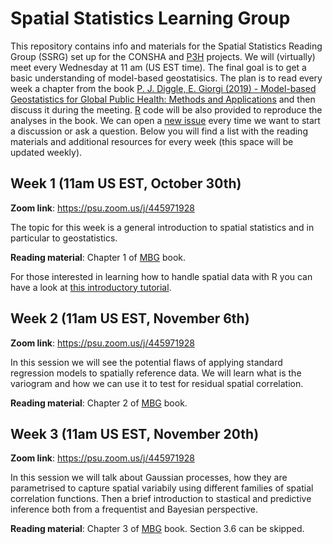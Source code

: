 # Spatial Statistics Learning Group
This repository contains info and materials for the Spatial Statistics Reading Group (SSRG) set up for the CONSHA and [P3H](https://impact.psu.edu/story/forecasting-infectious-diseases#start) projects. We will (virtually) meet every Wednesday at 11 am (US EST time). The final goal is to get a basic understanding of model-based geostatisics. The plan is to read every week a chapter from the book [P. J. Diggle, E. Giorgi (2019) - Model-based Geostatistics for Global Public Health: Methods and Applications](https://www.crcpress.com/Model-based-Geostatistics-for-Global-Public-Health-Methods-and-Applications/Diggle-Giorgi/p/book/9781138732353) and then discuss it during the meeting. [R](https://www.r-project.org/) code will be also provided to reproduce the analyses in the book. We can open a [new issue](https://github.com/claudiofronterre/spatstatReading/issues) every time we want to start a discussion or ask a question. Below you will find a list with the reading materials and additional resources for every week (this space will be updated weekly). 

## Week 1 (11am US EST, October 30th)

**Zoom link**: https://psu.zoom.us/j/445971928

The topic for this week is a general introduction to spatial statistics and in particular to geostatistics.

**Reading material**: Chapter 1 of [MBG](https://www.crcpress.com/Model-based-Geostatistics-for-Global-Public-Health-Methods-and-Applications/Diggle-Giorgi/p/book/9781138732353) book.

For those interested in learning how to handle spatial data with R you can have a look at [this introductory tutorial](https://github.com/claudiofronterre/spatstatReading/blob/master/resources/week1/spatial_handouts.pdf).

## Week 2 (11am US EST, November 6th)

**Zoom link**: https://psu.zoom.us/j/445971928

In this session we will see the potential flaws of applying standard regression models to spatially reference data. We will learn what is the variogram and how we can use it to test for residual spatial correlation. 

**Reading material**: Chapter 2 of [MBG](https://www.crcpress.com/Model-based-Geostatistics-for-Global-Public-Health-Methods-and-Applications/Diggle-Giorgi/p/book/9781138732353) book.

## Week 3 (11am US EST, November 20th)

**Zoom link**: https://psu.zoom.us/j/445971928

In this session we will talk about Gaussian processes, how they are parametrised to capture spatial variabily using different families of spatial correlation functions. Then a brief introduction to stastical and predictive inference both from a frequentist and Bayesian perspective.

**Reading material**: Chapter 3 of [MBG](https://www.crcpress.com/Model-based-Geostatistics-for-Global-Public-Health-Methods-and-Applications/Diggle-Giorgi/p/book/9781138732353) book. Section 3.6 can be skipped.